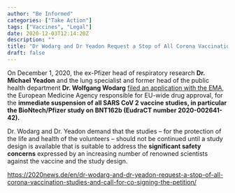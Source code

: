 ```yaml
---
author: "Be Informed"
categories: ["Take Action"]
tags: ["Vaccines", "Legal"]
date: 2020-12-03T12:14:20Z
description: ""
title: "Dr Wodarg and Dr Yeadon Request a Stop of All Corona Vaccination Studies Call to Sign the Petition"
draft: false
---
```


On December 1, 2020, the ex-Pfizer head of respiratory research **Dr. Michael Yeadon** and the lung specialist and former head of the public health department **Dr. Wolfgang Wodarg** [filed an application with the EMA](https://2020news.de/wp-content/uploads/2020/12/Wodarg_Yeadon_EMA_Petition_Pfizer_Trial_FINAL_01DEC2020_EN_unsigned_with_Exhibits.pdf), the European Medicine Agency responsible for EU-wide drug approval, for the **immediate suspension of all SARS CoV 2 vaccine studies, in particular the  BioNtech/Pfizer study on BNT162b (EudraCT number 2020-002641-42).**

Dr. Wodarg and Dr. Yeadon demand that the studies – for the  protection of the life and health of the volunteers – should not be  continued until a study design is available that is suitable to address  the **significant safety concerns** expressed by an increasing number of renowned scientists against the vaccine and the study design.  

https://2020news.de/en/dr-wodarg-and-dr-yeadon-request-a-stop-of-all-corona-vaccination-studies-and-call-for-co-signing-the-petition/
